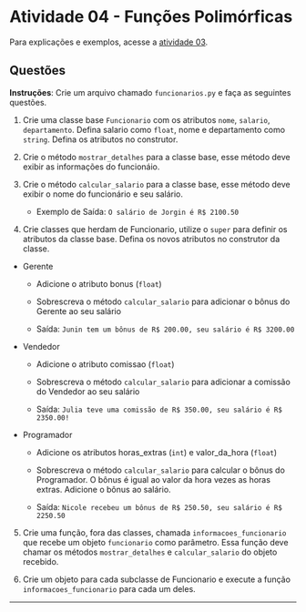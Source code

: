 # Atividade 04 - Funções Polimórficas

Para explicações e exemplos, acesse a [atividade 03](atividade-03.md).

## Questões

**Instruções**: Crie um arquivo chamado `funcionarios.py` e faça as seguintes questões.

1. Crie uma classe base `Funcionario` com os atributos `nome`, `salario`, `departamento`. Defina salario como `float`, nome e departamento como `string`. Defina os atributos no construtor.

2. Crie o método `mostrar_detalhes` para a classe base, esse método deve exibir as informações do funcionáio.

3. Crie o método `calcular_salario` para a classe base, esse método deve exibir o nome do funcionário e seu salário.

    - Exemplo de Saída: `O salário de Jorgin é R$ 2100.50 `

4. Crie classes que herdam de Funcionario, utilize o `super` para definir os atributos da classe base. Defina os novos atributos no construtor da classe.

- Gerente
    - Adicione o atributo bonus (`float`)

    - Sobrescreva o método `calcular_salario` para adicionar o bônus do Gerente ao seu salário

    - Saída: `Junin tem um bônus de R$ 200.00, seu salário é R$ 3200.00 `

- Vendedor
    - Adicione o atributo comissao (`float`)

    - Sobrescreva o método `calcular_salario` para adicionar a comissão do Vendedor ao seu salário

    - Saída: `Julia teve uma comissão de R$ 350.00, seu salário é R$ 2350.00!`

- Programador
    - Adicione os atributos horas_extras (`int`) e valor_da_hora (`float`)

    - Sobrescreva o método `calcular_salario` para calcular o bônus do Programador. O bônus é igual ao valor da hora vezes as horas extras. Adicione o bônus ao salário.

    - Saída: `Nicole recebeu um bônus de R$ 250.50, seu salário é R$ 2250.50`

5. Crie uma função, fora das classes, chamada `informacoes_funcionario` que recebe um objeto `funcionario` como parâmetro. Essa função deve chamar os métodos `mostrar_detalhes` e `calcular_salario` do objeto recebido.

6. Crie um objeto para cada subclasse de Funcionario e execute a função `informacoes_funcionario` para cada um deles.

---
